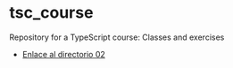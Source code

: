 # tsc_course
Repository for a TypeScript course: Classes and exercises
- [Enlace al directorio 02](./basics/02/)
